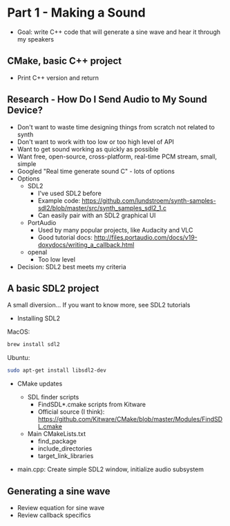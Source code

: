# Part 1 - Making a Sound

* Goal: write C++ code that will generate a sine wave and hear it through my speakers

## CMake, basic C++ project

* Print C++ version and return

## Research - How Do I Send Audio to My Sound Device?

* Don't want to waste time designing things from scratch not related to synth
* Don't want to work with too low or too high level of API
* Want to get sound working as quickly as possible
* Want free, open-source, cross-platform, real-time PCM stream, small, simple
* Googled "Real time generate sound C" - lots of options
* Options
    - SDL2
        - I've used SDL2 before
        - Example code: https://github.com/lundstroem/synth-samples-sdl2/blob/master/src/synth_samples_sdl2_1.c
        - Can easily pair with an SDL2 graphical UI
    - PortAudio
        - Used by many popular projects, like Audacity and VLC
        - Good tutorial docs: http://files.portaudio.com/docs/v19-doxydocs/writing_a_callback.html
    - openal
        - Too low level
* Decision: SDL2 best meets my criteria

## A basic SDL2 project

A small diversion...
If you want to know more, see SDL2 tutorials

* Installing SDL2

MacOS:

```sh
brew install sdl2
```

Ubuntu:

```sh
sudo apt-get install libsdl2-dev
```

* CMake updates
    - SDL finder scripts
        - FindSDL*.cmake scripts from Kitware
        - Official source (I think): https://github.com/Kitware/CMake/blob/master/Modules/FindSDL.cmake
    - Main CMakeLists.txt
        - find_package
        - include_directories
        - target_link_libraries

* main.cpp: Create simple SDL2 window, initialize audio subsystem

## Generating a sine wave

* Review equation for sine wave
* Review callback specifics
